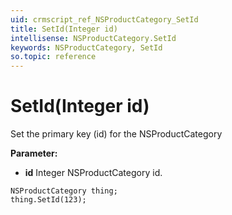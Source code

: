 ```yaml
---
uid: crmscript_ref_NSProductCategory_SetId
title: SetId(Integer id)
intellisense: NSProductCategory.SetId
keywords: NSProductCategory, SetId
so.topic: reference
---
```


# SetId(Integer id)

Set the primary key (id) for the NSProductCategory

**Parameter:** 
 - **id** Integer NSProductCategory id.

```crmscript
NSProductCategory thing;
thing.SetId(123);
```

